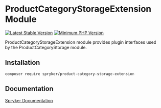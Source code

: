 # ProductCategoryStorageExtension Module
[![Latest Stable Version](https://poser.pugx.org/spryker/product-category-storage-extension/v/stable.svg)](https://packagist.org/packages/spryker/product-category-storage-extension)
[![Minimum PHP Version](https://img.shields.io/badge/php-%3E%3D%208.1-8892BF.svg)](https://php.net/)

ProductCategoryStorageExtension module provides plugin interfaces used by the ProductCategoryStorage module.

## Installation

```
composer require spryker/product-category-storage-extension
```

## Documentation

[Spryker Documentation](https://docs.spryker.com)
